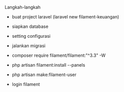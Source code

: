 Langkah-langkah
- buat project laravel (laravel new filament-keuangan)
- siapkan database
- setting configurasi
- jalankan migrasi

- composer require filament/filament:"^3.3" -W
- php artisan filament:install --panels
- php artisan make:filament-user
- login filament
